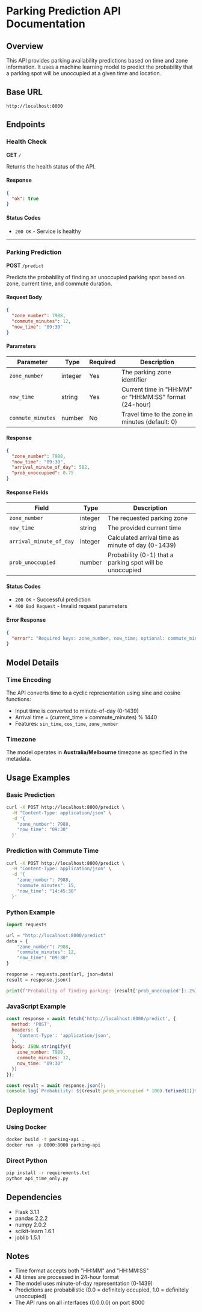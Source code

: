 # Parking Prediction API Documentation

## Overview

This API provides parking availability predictions based on time and zone information. It uses a machine learning model to predict the probability that a parking spot will be unoccupied at a given time and location.

## Base URL

```
http://localhost:8000
```

## Endpoints

### Health Check

**GET** `/`

Returns the health status of the API.

#### Response

```json
{
  "ok": true
}
```

#### Status Codes
- `200 OK` - Service is healthy

---

### Parking Prediction

**POST** `/predict`

Predicts the probability of finding an unoccupied parking spot based on zone, current time, and commute duration.

#### Request Body

```json
{
  "zone_number": 7988,
  "commute_minutes": 12,
  "now_time": "09:30"
}
```

#### Parameters

| Parameter | Type | Required | Description |
|-----------|------|----------|-------------|
| `zone_number` | integer | Yes | The parking zone identifier |
| `now_time` | string | Yes | Current time in "HH:MM" or "HH:MM:SS" format (24-hour) |
| `commute_minutes` | number | No | Travel time to the zone in minutes (default: 0) |

#### Response

```json
{
  "zone_number": 7988,
  "now_time": "09:30",
  "arrival_minute_of_day": 582,
  "prob_unoccupied": 0.75
}
```

#### Response Fields

| Field | Type | Description |
|-------|------|-------------|
| `zone_number` | integer | The requested parking zone |
| `now_time` | string | The provided current time |
| `arrival_minute_of_day` | integer | Calculated arrival time as minute of day (0-1439) |
| `prob_unoccupied` | number | Probability (0-1) that a parking spot will be unoccupied |

#### Status Codes
- `200 OK` - Successful prediction
- `400 Bad Request` - Invalid request parameters

#### Error Response

```json
{
  "error": "Required keys: zone_number, now_time; optional: commute_minutes"
}
```

## Model Details

### Time Encoding
The API converts time to a cyclic representation using sine and cosine functions:
- Input time is converted to minute-of-day (0-1439)
- Arrival time = (current_time + commute_minutes) % 1440
- Features: `sin_time`, `cos_time`, `zone_number`

### Timezone
The model operates in **Australia/Melbourne** timezone as specified in the metadata.

## Usage Examples

### Basic Prediction

```bash
curl -X POST http://localhost:8000/predict \
  -H "Content-Type: application/json" \
  -d '{
    "zone_number": 7988,
    "now_time": "09:30"
  }'
```

### Prediction with Commute Time

```bash
curl -X POST http://localhost:8000/predict \
  -H "Content-Type: application/json" \
  -d '{
    "zone_number": 7988,
    "commute_minutes": 15,
    "now_time": "14:45:30"
  }'
```

### Python Example

```python
import requests

url = "http://localhost:8000/predict"
data = {
    "zone_number": 7988,
    "commute_minutes": 12,
    "now_time": "09:30"
}

response = requests.post(url, json=data)
result = response.json()

print(f"Probability of finding parking: {result['prob_unoccupied']:.2%}")
```

### JavaScript Example

```javascript
const response = await fetch('http://localhost:8000/predict', {
  method: 'POST',
  headers: {
    'Content-Type': 'application/json',
  },
  body: JSON.stringify({
    zone_number: 7988,
    commute_minutes: 12,
    now_time: "09:30"
  })
});

const result = await response.json();
console.log(`Probability: ${(result.prob_unoccupied * 100).toFixed(1)}%`);
```

## Deployment

### Using Docker

```bash
docker build -t parking-api .
docker run -p 8000:8000 parking-api
```

### Direct Python

```bash
pip install -r requirements.txt
python api_time_only.py
```

## Dependencies

- Flask 3.1.1
- pandas 2.2.2
- numpy 2.0.2
- scikit-learn 1.6.1
- joblib 1.5.1

## Notes

- Time format accepts both "HH:MM" and "HH:MM:SS"
- All times are processed in 24-hour format
- The model uses minute-of-day representation (0-1439)
- Predictions are probabilistic (0.0 = definitely occupied, 1.0 = definitely unoccupied)
- The API runs on all interfaces (0.0.0.0) on port 8000
